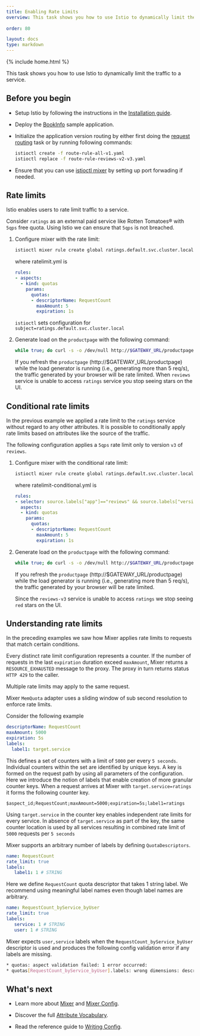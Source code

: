 ```yaml
---
title: Enabling Rate Limits
overview: This task shows you how to use Istio to dynamically limit the traffic to a service.
          
order: 80

layout: docs
type: markdown
---
```

{% include home.html %}

This task shows you how to use Istio to dynamically limit the traffic to a service.

## Before you begin

* Setup Istio by following the instructions in the
  [Installation guide](./installing-istio.html).

* Deploy the [BookInfo]({{home}}/docs/samples/bookinfo.html) sample application.

* Initialize the application version routing by either first doing the
  [request routing](./request-routing.html) task or by running following
  commands:
  
  ```bash
  istioctl create -f route-rule-all-v1.yaml
  istioctl replace -f route-rule-reviews-v2-v3.yaml
  ```
* Ensure that you can use [istioctl mixer]({{home}}/docs/reference/commands/istioctl.html#istioctl-mixer) by setting up port forwading if needed.

## Rate limits

Istio enables users to rate limit traffic to a service.
 
Consider `ratings` as an external paid service like Rotten Tomatoes® with `5qps` free quota.
Using Istio we can ensure that `5qps` is not breached.  

1. Configure mixer with the rate limit:

   ```bash
   istioctl mixer rule create global ratings.default.svc.cluster.local -f ratelimit.yml
   ```
   where ratelimit.yml is 
   ```yaml
   rules:
   - aspects:
     - kind: quotas
       params:
         quotas:
         - descriptorName: RequestCount
           maxAmount: 5
           expiration: 1s
   ```
   `istioctl` sets configuration for `subject=ratings.default.svc.cluster.local`

2. Generate load on the `productpage` with the following command:

   ```bash
   while true; do curl -s -o /dev/null http://$GATEWAY_URL/productpage; done
   ```
   
   If you refresh the `productpage` (http://$GATEWAY_URL/productpage) while the load 
   generator is running (i.e., generating more than 5 req/s), the traffic generated by
   your browser will be rate limited. When `reviews` service is unable to access `ratings`
   service you stop seeing stars on the UI.

## Conditional rate limits

In the previous example we applied a rate limit to the `ratings` service without regard
to any other attributes. It is possible to conditionally apply rate limits based on 
attributes like the source of the traffic.

The following configuration applies a `5qps` rate limit only to version `v3` of `reviews`.

1. Configure mixer with the conditional rate limit:

   ```bash
   istioctl mixer rule create global ratings.default.svc.cluster.local -f ratelimit-conditional.yml
   ```
   where ratelimit-conditional.yml is 
   ```yaml
   rules:
   - selector: source.labels["app"]=="reviews" && source.labels["version"] == "v3"  
     aspects:
     - kind: quotas
       params:
         quotas:
         - descriptorName: RequestCount
           maxAmount: 5
           expiration: 1s
   ```
2. Generate load on the `productpage` with the following command:

   ```bash
   while true; do curl -s -o /dev/null http://$GATEWAY_URL/productpage; done
   ```
   
   If you refresh the `productpage` (http://$GATEWAY_URL/productpage) while the load 
   generator is running (i.e., generating more than 5 req/s), the traffic generated by
   your browser will be rate limited. 

   Since the `reviews-v3` service is unable to access `ratings` we stop seeing `red` stars on the UI.

## Understanding rate limits

In the preceding examples we saw how Mixer applies rate limits to requests that match certain conditions.

Every distinct rate limit configuration represents a counter. If the number
of requests in the last `expiration` duration exceed `maxAmount`,  Mixer returns a `RESOURCE_EXHAUSTED`
message to the proxy. The proxy in turn returns status `HTTP 429` to the caller. 

Multiple rate limits may apply to the same request. 

Mixer `MemQuota` adapter uses a sliding window of sub second resolution to enforce rate limits. 

Consider the following example

```yaml
descriptorName: RequestCount
maxAmount: 5000
expiration: 5s
labels:
  label1: target.service
```
This defines a set of counters with a limit of `5000` per every `5 seconds`. 
Individual counters within the set are identified by unique keys. A key is formed on the request path by using all parameters
of the configuration. Here we introduce the notion of labels that enable creation of more granular counter keys.
When a request arrives at Mixer with `target.service=ratings` it forms the following counter key.

```$aspect_id;RequestCount;maxAmount=5000;expiration=5s;label1=ratings ```

Using `target.service` in the counter key enables independent rate limits for every service. 
In absence of `target.service` as part of the key, the same counter location is used by all services resulting in 
combined rate limit of `5000` requests per `5 seconds`

Mixer supports an arbitrary number of labels by defining `QuotaDescriptors`.
```yaml
name: RequestCount
rate_limit: true
labels:
   label1: 1 # STRING
```
Here we define `RequestCount` quota descriptor that takes 1 string label. We recommend using meaningful label names 
even though label names are arbitrary.

```yaml
name: RequestCount_byService_byUser
rate_limit: true
labels:
   service: 1 # STRING
   user: 1 # STRING
```
Mixer expects `user,service` labels when the `RequestCount_byService_byUser` descriptor is used and produces 
the following config validation error if any labels are missing.
```bash
* quotas: aspect validation failed: 1 error occurred:
* quotas[RequestCount_byService_byUser].labels: wrong dimensions: descriptor expects 2 labels, found 0 labels
```

## What's next

* Learn more about [Mixer]({{home}}/docs/concepts/policy-and-control/mixer.html) and [Mixer Config]({{home}}/docs/concepts/policy-and-control/mixer-config.html).

* Discover the full [Attribute Vocabulary]({{home}}/docs/reference/config/mixer/attribute-vocabulary.html).

* Read the reference guide to [Writing Config]({{home}}/docs/reference/writing-config.html).
